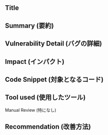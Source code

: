 ## Title

## Summary (要約)

## Vulnerability Detail (バグの詳細)

## Impact (インパクト)

## Code Snippet (対象となるコード)

## Tool used (使用したツール)
Manual Review (特になし)

## Recommendation (改善方法)